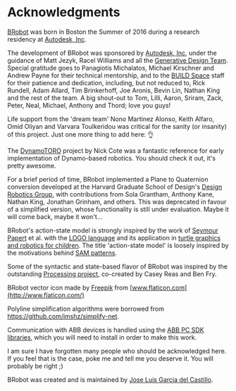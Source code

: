# Acknowledgments

[BRobot](https://github.com/garciadelcastillo/BRobot) was born in Boston the Summer of 2016 during a research residency at [Autodesk, Inc](https://www.autodesk.com/). 

The development of BRobot was sponsored by [Autodesk, Inc](https://www.autodesk.com/), under the guidance of Matt Jezyk, Racel Williams and all the [Generative Design Team](http://www.autodesk.com/solutions/generative-design). Special gratitude goes to Panagiotis Michalatos, Michael Kirschner and Andrew Payne for their technical mentorship, and to the [BUILD Space](https://twitter.com/buildspc) staff for their patience and dedication, including, but not reduced to, Rick Rundell, Adam Allard, Tim Brinkerhoff, Joe Aronis, Bevin Lin, Nathan King and the rest of the team. A big shout-out to Tom, Lilli, Aaron, Sriram, Zack, Peter, Neal, Michael, Anthony and Thord; love you guys!

Life support from the 'dream team' Nono Martinez Alonso, Keith Alfaro, Omid Oliyan and Varvara Toulkeridou was critical for the sanity (or insanity) of this project. Just one more thing to add here: :ok_hand: 

The [DynamoTORO](https://github.com/coten/TORO) project by Nick Cote was a fantastic reference for early implementation of Dynamo-based robotics. You should check it out, it's pretty awesome. 

For a brief period of time, BRobot implemented a Plane to Quaternion conversion developed at the Harvard Graduate School of Design's [Design Robotics Group](http://research.gsd.harvard.edu/maps/), with contributions from Sola Grantham, Anthony Kane, Nathan King, Jonathan Grinham, and others. This was deprecated in favour of a simplified version, whose functionality is still under evaluation. Maybe it will come back, maybe it won't... 

BRobot's action-state model is strongly inspired by the work of [Seymour Papert](https://en.wikipedia.org/wiki/Seymour_Papert) et al. with the [LOGO language](https://en.wikipedia.org/wiki/Logo_(programming_language)) and its application in [turtle graphics and robotics for children](https://en.wikipedia.org/wiki/Turtle_(robot)). The title 'action-state model' is loosely inspired by the motivations behind [SAM patterns](http://sam.js.org/).

Some of the syntactic and state-based flavor of BRobot was inspired by the outstanding [Processing project](http://processing.org), co-created by Casey Reas and Ben Fry.

BRobot vector icon made by [Freepik](http://www.freepik.com/) from [www.flaticon.com](http://www.flaticon.com/)

Polyline simplification algorithms were borrowed from https://github.com/imshz/simplify-net.

Communication with ABB devices is handled using the [ABB PC SDK libraries](http://developercenter.robotstudio.com/Downloads), which you will need to install in order to make this work. 

I am sure I have forgotten many people who should be acknowledged here. If you feel that is the case, poke me and tell me you deserve it. You will probably be right ;)

BRobot was created and is maintained by [Jose Luis Garcia del Castillo](http://www.garciadelcastillo.es).
